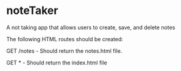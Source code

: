 # noteTaker
A not taking app that allows users to create, save, and delete notes


The following HTML routes should be created:


GET /notes - Should return the notes.html file.


GET * - Should return the index.html file